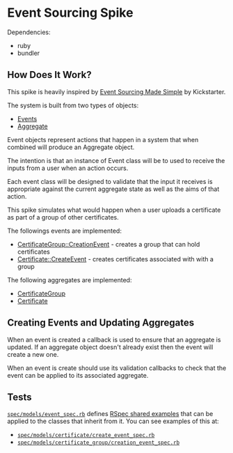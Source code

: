 # Event Sourcing Spike

Dependencies:
- ruby
- bundler

## How Does It Work?

This spike is heavily inspired by [Event Sourcing Made Simple](https://kickstarter.engineering/event-sourcing-made-simple-4a2625113224) by Kickstarter.

The system is built from two types of objects:
- [Events](app/models/event.rb)
- [Aggregate](app/models/aggregate.rb)

Event objects represent actions that happen in a system that when combined will
produce an Aggregate object.

The intention is that an instance of Event class will be to used to receive the
inputs from a user when an action occurs.

Each event class will be designed to validate that the input it receives is
appropriate against the current aggregate state as well as the aims of that
action.

This spike simulates what would happen when a user uploads a certificate as part
of a group of other certificates.

The followings events are implemented:
- [CertificateGroup::CreationEvent](app/models/certificate_group/creation_event.rb) - creates a group that can hold certificates
- [Certificate::CreateEvent](app/models/certificate/create_event.rb) - creates certificates associated with with a group

The following aggregates are implemented:
- [CertificateGroup](app/models/certificate_group.rb)
- [Certificate](app/models/certificate.rb)

## Creating Events and Updating Aggregates

When an event is created a callback is used to ensure that an aggregate is
updated. If an aggregate object doesn't already exist then the event will
create a new one.

When an event is create should use its validation callbacks to check that the
event can be applied to its associated aggregate. 

## Tests

[`spec/models/event_spec.rb`](spec/models/event_spec.rb) defines [RSpec shared examples](https://www.relishapp.com/rspec/rspec-core/docs/example-groups/shared-examples) that can be applied to the classes that inherit from it. You can see examples of this at:
- [`spec/models/certificate/create_event_spec.rb`](spec/models/certificate/create_event_spec.rb)
- [`spec/models/certificate_group/creation_event_spec.rb`](spec/models/certificate_group/creation_event_spec.rb)

